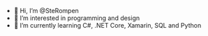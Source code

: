 - 👋 Hi, I’m @SteRompen
- 👀 I’m interested in programming and design
- 🌱 I’m currently learning C#, .NET Core, Xamarin, SQL and Python


<!---
SteRompen/SteRompen is a ✨ special ✨ repository because its `README.md` (this file) appears on your GitHub profile.
You can click the Preview link to take a look at your changes.
--->
